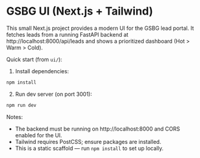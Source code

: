 # GSBG UI (Next.js + Tailwind)

This small Next.js project provides a modern UI for the GSBG lead portal. It fetches leads from a running FastAPI backend at http://localhost:8000/api/leads and shows a prioritized dashboard (Hot > Warm > Cold).

Quick start (from `ui/`):

1. Install dependencies:

```powershell
npm install
```

2. Run dev server (on port 3001):

```powershell
npm run dev
```

Notes:
- The backend must be running on http://localhost:8000 and CORS enabled for the UI.
- Tailwind requires PostCSS; ensure packages are installed.
- This is a static scaffold — run `npm install` to set up locally.
